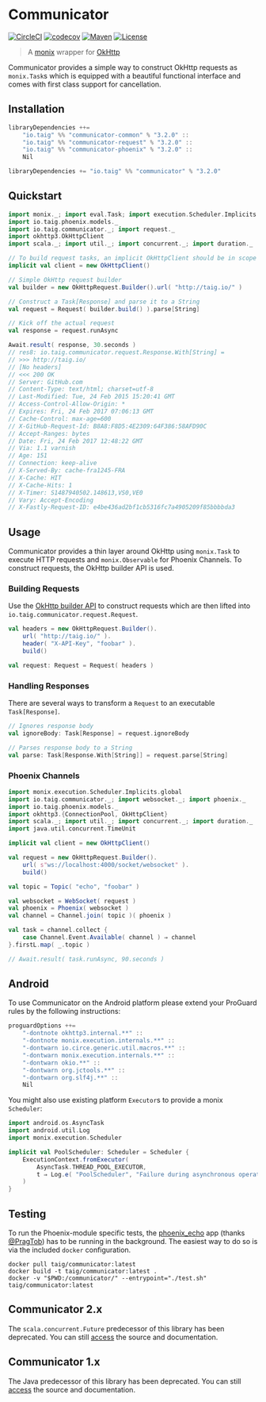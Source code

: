 # Communicator

[![CircleCI](https://circleci.com/gh/Taig/communicator/tree/master.svg?style=shield)](https://circleci.com/gh/Taig/communicator/tree/master)
[![codecov](https://codecov.io/gh/Taig/communicator/branch/master/graph/badge.svg)](https://codecov.io/gh/Taig/communicator)
[![Maven](https://img.shields.io/maven-central/v/io.taig/communicator_2.12.svg)](http://search.maven.org/#artifactdetails%7Cio.taig%7Ccommunicator_2.12%7C3.2.0%7Cjar)
[![License](https://img.shields.io/badge/license-MIT-blue.svg)](https://raw.githubusercontent.com/Taig/Communicator/master/LICENSE)

> A [monix][1] wrapper for [OkHttp][2]

Communicator provides a simple way to construct OkHttp requests as `monix.Task`s which is equipped with a beautiful functional interface and comes with first class support for cancellation.

## Installation

```scala
libraryDependencies ++=
    "io.taig" %% "communicator-common" % "3.2.0" ::
    "io.taig" %% "communicator-request" % "3.2.0" ::
    "io.taig" %% "communicator-phoenix" % "3.2.0" ::
    Nil
```

```scala
libraryDependencies += "io.taig" %% "communicator" % "3.2.0"
```

## Quickstart

```scala
import monix._; import eval.Task; import execution.Scheduler.Implicits.global
import io.taig.phoenix.models._
import io.taig.communicator._; import request._
import okhttp3.OkHttpClient
import scala._; import util._; import concurrent._; import duration._

// To build request tasks, an implicit OkHttpClient should be in scope
implicit val client = new OkHttpClient()

// Simple OkHttp request builder
val builder = new OkHttpRequest.Builder().url( "http://taig.io/" )

// Construct a Task[Response] and parse it to a String
val request = Request( builder.build() ).parse[String]

// Kick off the actual request
val response = request.runAsync
```

```scala
Await.result( response, 30.seconds )
// res8: io.taig.communicator.request.Response.With[String] =
// >>> http://taig.io/
// [No headers]
// <<< 200 OK
// Server: GitHub.com
// Content-Type: text/html; charset=utf-8
// Last-Modified: Tue, 24 Feb 2015 15:20:41 GMT
// Access-Control-Allow-Origin: *
// Expires: Fri, 24 Feb 2017 07:06:13 GMT
// Cache-Control: max-age=600
// X-GitHub-Request-Id: B8A8:F8D5:4E2309:64F386:58AFD90C
// Accept-Ranges: bytes
// Date: Fri, 24 Feb 2017 12:48:22 GMT
// Via: 1.1 varnish
// Age: 151
// Connection: keep-alive
// X-Served-By: cache-fra1245-FRA
// X-Cache: HIT
// X-Cache-Hits: 1
// X-Timer: S1487940502.148613,VS0,VE0
// Vary: Accept-Encoding
// X-Fastly-Request-ID: e4be436ad2bf1cb5316fc7a4905209f85bbbbda3
```

## Usage

Communicator provides a thin layer around OkHttp using `monix.Task` to execute HTTP requests and `monix.Observable` for Phoenix Channels. To construct requests, the OkHttp builder API is used.

### Building Requests

Use the [OkHttp builder API][2] to construct requests which are then lifted into `io.taig.communicator.request.Request`.

```scala
val headers = new OkHttpRequest.Builder().
    url( "http://taig.io/" ).
    header( "X-API-Key", "foobar" ).
    build()

val request: Request = Request( headers )
```

### Handling Responses

There are several ways to transform a `Request` to an executable `Task[Response]`.

```scala
// Ignores response body
val ignoreBody: Task[Response] = request.ignoreBody

// Parses response body to a String
val parse: Task[Response.With[String]] = request.parse[String]
```

### Phoenix Channels

```scala
import monix.execution.Scheduler.Implicits.global
import io.taig.communicator._; import websocket._; import phoenix._
import io.taig.phoenix.models._
import okhttp3.{ConnectionPool, OkHttpClient}
import scala._; import util._; import concurrent._; import duration._
import java.util.concurrent.TimeUnit

implicit val client = new OkHttpClient()

val request = new OkHttpRequest.Builder().
    url( s"ws://localhost:4000/socket/websocket" ).
    build()

val topic = Topic( "echo", "foobar" )

val websocket = WebSocket( request )
val phoenix = Phoenix( websocket )
val channel = Channel.join( topic )( phoenix )

val task = channel.collect {
    case Channel.Event.Available( channel ) ⇒ channel
}.firstL.map( _.topic )
```

```scala
// Await.result( task.runAsync, 90.seconds )
```

## Android

To use Communicator on the Android platform please extend your ProGuard rules by the following instructions:

```scala
proguardOptions ++=
    "-dontnote okhttp3.internal.**" ::
    "-dontnote monix.execution.internals.**" ::
    "-dontwarn io.circe.generic.util.macros.**" ::
    "-dontwarn monix.execution.internals.**" ::
    "-dontwarn okio.**" ::
    "-dontwarn org.jctools.**" ::
    "-dontwarn org.slf4j.**" ::
    Nil
```

You might also use existing platform `Executor`s to provide a monix `Scheduler`:

```scala
import android.os.AsyncTask
import android.util.Log
import monix.execution.Scheduler

implicit val PoolScheduler: Scheduler = Scheduler {
    ExecutionContext.fromExecutor(
        AsyncTask.THREAD_POOL_EXECUTOR,
        t ⇒ Log.e( "PoolScheduler", "Failure during asynchronous operation", t )
    )
}
```

## Testing

To run the Phoenix-module specific tests, the [phoenix_echo][5] app (thanks [@PragTob][6]) has to be running in the background. The easiest way to do so is via the included `docker` configuration.
```
docker pull taig/communicator:latest
docker build -t taig/communicator:latest .
docker -v "$PWD:/communicator/" --entrypoint="./test.sh" taig/communicator:latest
```

## Communicator 2.x

The `scala.concurrent.Future` predecessor of this library has been deprecated. You can still [access][3] the source and documentation.

## Communicator 1.x

The Java predecessor of this library has been deprecated. You can still [access][4] the source and documentation.

[1]: https://monix.io/
[2]: http://square.github.io/okhttp/
[3]: https://github.com/Taig/Communicator/tree/2.3.2
[4]: https://github.com/Taig/Communicator/tree/f820d08b1cc4d77083e384568ce89223e53ab693
[5]: https://github.com/PragTob/phoenix_echo
[6]: https://github.com/PragTob
